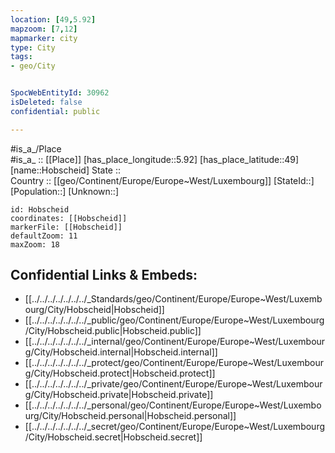 ```yaml
---
location: [49,5.92] 
mapzoom: [7,12] 
mapmarker: city 
type: City
tags:
- geo/City


SpocWebEntityId: 30962
isDeleted: false
confidential: public

---
```

#is_a_/Place  
#is_a_ :: [[Place]] 
[has_place_longitude::5.92] 
[has_place_latitude::49] 
[name::Hobscheid] 
State ::  
Country :: [[geo/Continent/Europe/Europe~West/Luxembourg]] 
[StateId::] 
[Population::] 
[Unknown::] 


```leaflet
id: Hobscheid
coordinates: [[Hobscheid]] 
markerFile: [[Hobscheid]] 
defaultZoom: 11 
maxZoom: 18
```


## Confidential Links & Embeds: 
- [[../../../../../../../_Standards/geo/Continent/Europe/Europe~West/Luxembourg/City/Hobscheid|Hobscheid]] 
- [[../../../../../../../_public/geo/Continent/Europe/Europe~West/Luxembourg/City/Hobscheid.public|Hobscheid.public]] 
- [[../../../../../../../_internal/geo/Continent/Europe/Europe~West/Luxembourg/City/Hobscheid.internal|Hobscheid.internal]] 
- [[../../../../../../../_protect/geo/Continent/Europe/Europe~West/Luxembourg/City/Hobscheid.protect|Hobscheid.protect]] 
- [[../../../../../../../_private/geo/Continent/Europe/Europe~West/Luxembourg/City/Hobscheid.private|Hobscheid.private]] 
- [[../../../../../../../_personal/geo/Continent/Europe/Europe~West/Luxembourg/City/Hobscheid.personal|Hobscheid.personal]] 
- [[../../../../../../../_secret/geo/Continent/Europe/Europe~West/Luxembourg/City/Hobscheid.secret|Hobscheid.secret]] 
